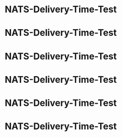 # NATS-Delivery-Time-Test
# NATS-Delivery-Time-Test
# NATS-Delivery-Time-Test
# NATS-Delivery-Time-Test
# NATS-Delivery-Time-Test
# NATS-Delivery-Time-Test
